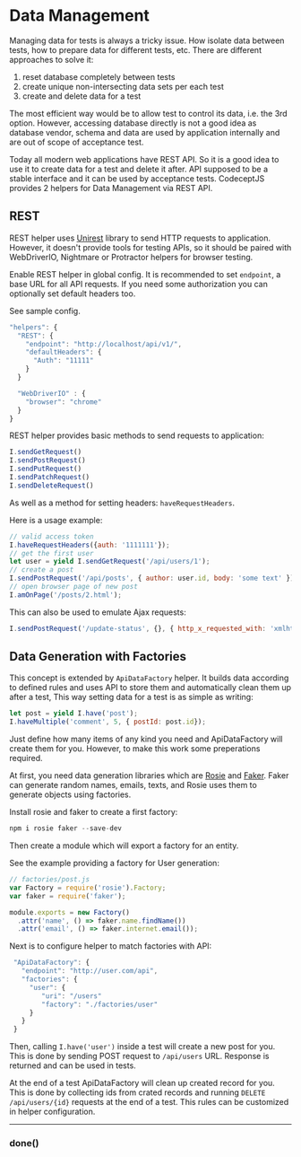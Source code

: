 # Data Management

Managing data for tests is always a tricky issue. How isolate data between tests, how to prepare data for different tests, etc.
There are different approaches to solve it:

1. reset database completely between tests
2. create unique non-intersecting data sets per each test
3. create and delete data for a test

The most efficient way would be to allow test to control its data, i.e. the 3rd option.
However, accessing database directly is not a good idea as database vendor, schema and data are used by application internally and are out of scope of acceptance test.

Today all modern web applications have REST API. So it is a good idea to use it to create data for a test and delete it after.
API supposed to be a stable interface and it can be used by acceptance tests. CodeceptJS provides 2 helpers for Data Management via REST API.

## REST

REST helper uses [Unirest](http://unirest.io/nodejs.html) library to send HTTP requests to application.
However, it doesn't provide tools for testing APIs, so it should be paired with WebDriverIO, Nightmare or Protractor helpers for browser testing.

Enable REST helper in global config. It is recommended to set `endpoint`, a base URL for all API requests.
If you need some authorization you can optionally set default headers too.

See sample config.

```js
"helpers": {
  "REST": {
    "endpoint": "http://localhost/api/v1/",
    "defaultHeaders": {
      "Auth": "11111"
    }
  }

  "WebDriverIO" : {
    "browser": "chrome"
  }
}
```

REST helper provides basic methods to send requests to application:

```js
I.sendGetRequest()
I.sendPostRequest()
I.sendPutRequest()
I.sendPatchRequest()
I.sendDeleteRequest()
```

As well as a method for setting headers: `haveRequestHeaders`.

Here is a usage example:

```js
// valid access token
I.haveRequestHeaders({auth: '1111111'});
// get the first user
let user = yield I.sendGetRequest('/api/users/1');
// create a post
I.sendPostRequest('/api/posts', { author: user.id, body: 'some text' });
// open browser page of new post
I.amOnPage('/posts/2.html');
```

This can also be used to emulate Ajax requests:

```js
I.sendPostRequest('/update-status', {}, { http_x_requested_with: 'xmlhttprequest' });
```

## Data Generation with Factories

This concept is extended by `ApiDataFactory` helper.
It builds data according to defined rules and uses API to store them and automatically clean them up after a test,
This way setting data for a test is as simple as writing:

```js
let post = yield I.have('post');
I.haveMultiple('comment', 5, { postId: post.id});
```
Just define how many items of any kind you need and ApiDataFactory will create them for you.
However, to make this work some preperations required.

At first, you need data generation libraries which are [Rosie](https://github.com/rosiejs/rosie) and [Faker](https://www.npmjs.com/package/faker). Faker can generate random names, emails, texts, and Rosie uses them
to generate objects using factories.

Install rosie and faker to create a first factory:

```js
npm i rosie faker --save-dev
```

Then create a module which will export a factory for an entity.

See the example providing a factory for User generation:

```js
// factories/post.js
var Factory = require('rosie').Factory;
var faker = require('faker');

module.exports = new Factory()
  .attr('name', () => faker.name.findName())
  .attr('email', () => faker.internet.email());
```

Next is to configure helper to match factories with API:

```js
 "ApiDataFactory": {
   "endpoint": "http://user.com/api",
   "factories": {
     "user": {
        "uri": "/users"
        "factory": "./factories/user"
     }
   }
 }
```

Then, calling `I.have('user')` inside a test will create a new post for you.
This is done by sending POST request to `/api/users` URL. Response is returned and can be used in tests.

At the end of a test ApiDataFactory will clean up created record for you. This is done by collecting
ids from crated records and running `DELETE /api/users/{id}` requests at the end of a test.
This rules can be customized in helper configuration.

---

### done()

